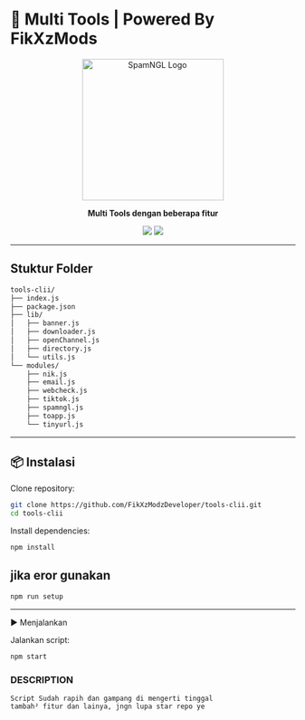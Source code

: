 # 🚀 Multi Tools | Powered By FikXzMods

<p align="center">
  <img src="https://files.catbox.moe/5d6kv0.jpg" alt="SpamNGL Logo" width="250"/>
</p>

<p align="center">
  <b>Multi Tools dengan beberapa fitur</a></b>
</p>

<p align="center">
  <img src="https://img.shields.io/badge/Language-JavaScript-yellow?style=for-the-badge&logo=javascript"/>
  <img src="https://img.shields.io/badge/Node.js-%3E=14-green?style=for-the-badge&logo=node.js"/>
</p>

---

## Stuktur Folder
```bash
tools-clii/
├── index.js
├── package.json
├── lib/
│   ├── banner.js
│   ├── downloader.js
│   ├── openChannel.js
│   ├── directory.js
│   └── utils.js
└── modules/
    ├── nik.js
    ├── email.js
    ├── webcheck.js
    ├── tiktok.js
    ├── spamngl.js
    ├── toapp.js
    └── tinyurl.js

```
---

## 📦 Instalasi

Clone repository:

```bash
git clone https://github.com/FikXzModzDeveloper/tools-clii.git
cd tools-clii
```

Install dependencies:

```bash
npm install
```
## jika eror gunakan 
```bash
npm run setup
```

---

▶️ Menjalankan

Jalankan script:

```bash
npm start
```

### DESCRIPTION

```
Script Sudah rapih dan gampang di mengerti tinggal
tambah² fitur dan lainya, jngn lupa star repo ye
```
